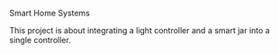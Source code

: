 Smart Home Systems

This project is about integrating a light controller and a smart jar into a single controller. 
